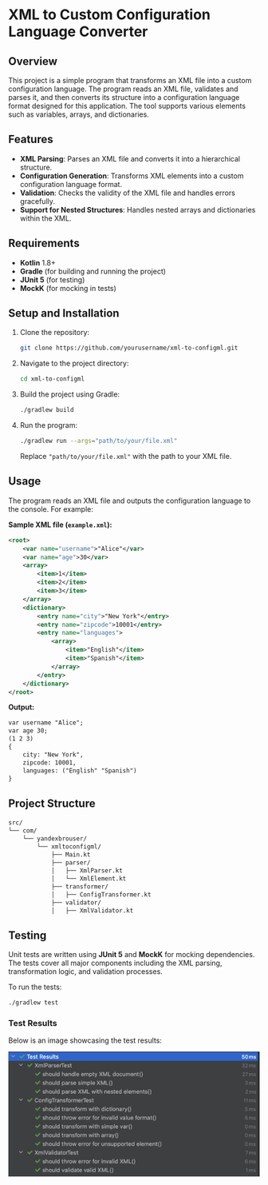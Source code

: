 # XML to Custom Configuration Language Converter

## Overview

This project is a simple program that transforms an XML file into a custom configuration language. The program reads an XML file, validates and parses it, and then converts its structure into a configuration language format designed for this application. The tool supports various elements such as variables, arrays, and dictionaries.

## Features

- **XML Parsing**: Parses an XML file and converts it into a hierarchical structure.
- **Configuration Generation**: Transforms XML elements into a custom configuration language format.
- **Validation**: Checks the validity of the XML file and handles errors gracefully.
- **Support for Nested Structures**: Handles nested arrays and dictionaries within the XML.

## Requirements

- **Kotlin** 1.8+
- **Gradle** (for building and running the project)
- **JUnit 5** (for testing)
- **MockK** (for mocking in tests)

## Setup and Installation

1. Clone the repository:

   ```bash
   git clone https://github.com/yourusername/xml-to-configml.git
   ```

2. Navigate to the project directory:

   ```bash
   cd xml-to-configml
   ```

3. Build the project using Gradle:

   ```bash
   ./gradlew build
   ```

4. Run the program:

   ```bash
   ./gradlew run --args="path/to/your/file.xml"
   ```

   Replace `"path/to/your/file.xml"` with the path to your XML file.

## Usage

The program reads an XML file and outputs the configuration language to the console. For example:

**Sample XML file (`example.xml`):**

```xml
<root>
    <var name="username">"Alice"</var>
    <var name="age">30</var>
    <array>
        <item>1</item>
        <item>2</item>
        <item>3</item>
    </array>
    <dictionary>
        <entry name="city">"New York"</entry>
        <entry name="zipcode">10001</entry>
        <entry name="languages">
            <array>
                <item>"English"</item>
                <item>"Spanish"</item>
            </array>
        </entry>
    </dictionary>
</root>
```

**Output:**

```
var username "Alice";
var age 30;
(1 2 3)
{
    city: "New York",
    zipcode: 10001,
    languages: ("English" "Spanish")
}
```

## Project Structure

```
src/
└── com/
    └── yandexbrouser/
        └── xmltoconfigml/
            ├── Main.kt
            ├── parser/
            │   ├── XmlParser.kt
            │   └── XmlElement.kt
            ├── transformer/
            │   ├── ConfigTransformer.kt
            ├── validator/
            │   ├── XmlValidator.kt
```

## Testing

Unit tests are written using **JUnit 5** and **MockK** for mocking dependencies. The tests cover all major components including the XML parsing, transformation logic, and validation processes.

To run the tests:

```bash
./gradlew test
```

### Test Results

Below is an image showcasing the test results:

![Test Results](img.png)
